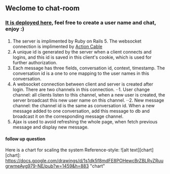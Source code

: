 ## Weclome to chat-room

### [It is deployed here](http://jd-chat-room.herokuapp.com/), feel free to create a user name and chat, enjoy :)

####
1. The server is implimented by Ruby on Rails 5. The websocket connection is implimented by [Action Cable](https://github.com/rails/actioncable)
2. A unique id is generated by the server when a client connects and logins, and this id is saved in this client's cookie, which is used for further authorization.
3. Each message has three fields, conversation id, context, timestamp. The conversation id is a one to one mapping to the user names in this conversation.
4. A websocket connection between client and server is created after login. There are two channels in this connection.
⋅⋅1. User change channel: all clients listen to this channel, when a new user is created, the server broadcast this new user name on this channel.
⋅⋅2. New message channel: the channel id is the same as conversation id. When a new message added to one conversation, add this message to db and broadcast it on the corresponding message channel.
5. Ajax is used to avoid refreshing the whole page, when fetch previous message and display new message.

#### follow up question
Here is a chart for scaling the system
Reference-style:
![alt text][chart]
[chart]: https://docs.google.com/drawings/d/1s1dk5f8mdFE8POHewcBrZBLRyZRuugrwmeAyg979-NE/pub?w=1459&h=883 "chart"

